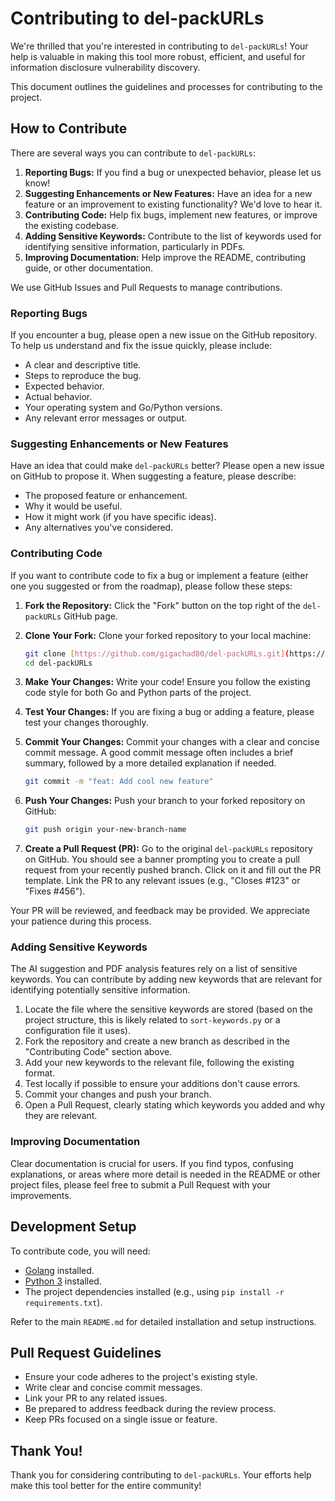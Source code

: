 
# Contributing to del-packURLs

We're thrilled that you're interested in contributing to `del-packURLs`! Your help is valuable in making this tool more robust, efficient, and useful for information disclosure vulnerability discovery.

This document outlines the guidelines and processes for contributing to the project.


## How to Contribute

There are several ways you can contribute to `del-packURLs`:

1.  **Reporting Bugs:** If you find a bug or unexpected behavior, please let us know!
2.  **Suggesting Enhancements or New Features:** Have an idea for a new feature or an improvement to existing functionality? We'd love to hear it.
3.  **Contributing Code:** Help fix bugs, implement new features, or improve the existing codebase.
4.  **Adding Sensitive Keywords:** Contribute to the list of keywords used for identifying sensitive information, particularly in PDFs.
5.  **Improving Documentation:** Help improve the README, contributing guide, or other documentation.

We use GitHub Issues and Pull Requests to manage contributions.

### Reporting Bugs

If you encounter a bug, please open a new issue on the GitHub repository. To help us understand and fix the issue quickly, please include:

* A clear and descriptive title.
* Steps to reproduce the bug.
* Expected behavior.
* Actual behavior.
* Your operating system and Go/Python versions.
* Any relevant error messages or output.

### Suggesting Enhancements or New Features

Have an idea that could make `del-packURLs` better? Please open a new issue on GitHub to propose it. When suggesting a feature, please describe:

* The proposed feature or enhancement.
* Why it would be useful.
* How it might work (if you have specific ideas).
* Any alternatives you've considered.

### Contributing Code

If you want to contribute code to fix a bug or implement a feature (either one you suggested or from the roadmap), please follow these steps:

1.  **Fork the Repository:** Click the "Fork" button on the top right of the `del-packURLs` GitHub page.
2.  **Clone Your Fork:** Clone your forked repository to your local machine:
    ```bash
    git clone [https://github.com/gigachad80/del-packURLs.git](https://github.com/gigachad80/del-packURLs.git)
    cd del-packURLs
    ```

4.  **Make Your Changes:** Write your code! Ensure you follow the existing code style for both Go and Python parts of the project.
5.  **Test Your Changes:** If you are fixing a bug or adding a feature, please test your changes thoroughly.
6.  **Commit Your Changes:** Commit your changes with a clear and concise commit message. A good commit message often includes a brief summary, followed by a more detailed explanation if needed.
    ```bash
    git commit -m "feat: Add cool new feature"
    ```
7.  **Push Your Changes:** Push your branch to your forked repository on GitHub:
    ```bash
    git push origin your-new-branch-name
    ```
8.  **Create a Pull Request (PR):** Go to the original `del-packURLs` repository on GitHub. You should see a banner prompting you to create a pull request from your recently pushed branch. Click on it and fill out the PR template. Link the PR to any relevant issues (e.g., "Closes #123" or "Fixes #456").

Your PR will be reviewed, and feedback may be provided. We appreciate your patience during this process.

### Adding Sensitive Keywords

The AI suggestion and PDF analysis features rely on a list of sensitive keywords. You can contribute by adding new keywords that are relevant for identifying potentially sensitive information.

1.  Locate the file where the sensitive keywords are stored (based on the project structure, this is likely related to `sort-keywords.py` or a configuration file it uses).
2.  Fork the repository and create a new branch as described in the "Contributing Code" section above.
3.  Add your new keywords to the relevant file, following the existing format.
4.  Test locally if possible to ensure your additions don't cause errors.
5.  Commit your changes and push your branch.
6.  Open a Pull Request, clearly stating which keywords you added and why they are relevant.

### Improving Documentation

Clear documentation is crucial for users. If you find typos, confusing explanations, or areas where more detail is needed in the README or other project files, please feel free to submit a Pull Request with your improvements.

## Development Setup

To contribute code, you will need:

* [Golang](https://golang.org/dl/) installed.
* [Python 3](https://www.python.org/downloads/) installed.
* The project dependencies installed (e.g., using `pip install -r requirements.txt`).

Refer to the main `README.md` for detailed installation and setup instructions.

## Pull Request Guidelines

* Ensure your code adheres to the project's existing style.
* Write clear and concise commit messages.
* Link your PR to any related issues.
* Be prepared to address feedback during the review process.
* Keep PRs focused on a single issue or feature.

## Thank You!

Thank you for considering contributing to `del-packURLs`. Your efforts help make this tool better for the entire community!
